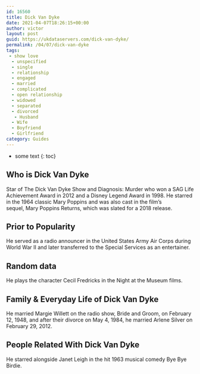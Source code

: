 ```yaml
---
id: 16560
title: Dick Van Dyke
date: 2021-04-07T18:26:15+00:00
author: victor
layout: post
guid: https://ukdataservers.com/dick-van-dyke/
permalink: /04/07/dick-van-dyke
tags:
 - show love
  - unspecified
  - single
  - relationship
  - engaged
  - married
  - complicated
  - open relationship
  - widowed
  - separated
  - divorced
   - Husband
  - Wife
  - Boyfriend
  - Girlfriend
category: Guides
---
```


* some text
{: toc}


## Who is Dick Van Dyke



Star of The Dick Van Dyke Show and Diagnosis: Murder who won a SAG Life Achievement Award in 2012 and a Disney Legend Award in 1998. He starred in the 1964 classic Mary Poppins and was also cast in the film&#8217;s sequel, Mary Poppins Returns, which was slated for a 2018 release. 

                
                
                
## Prior to Popularity



He served as a radio announcer in the United States Army Air Corps during World War II and later transferred to the Special Services as an entertainer. 

                
                
                
## Random data



He plays the character Cecil Fredricks in the Night at the Museum films. 

                
                
                
## Family & Everyday Life of Dick Van Dyke



He married Margie Willett on the radio show, Bride and Groom, on February 12, 1948, and after their divorce on May 4, 1984, he married Arlene Silver on February 29, 2012. 

                
                
                
## People Related With Dick Van Dyke



He starred alongside Janet Leigh in the hit 1963 musical comedy Bye Bye Birdie. 

                
              
            
          
          
          